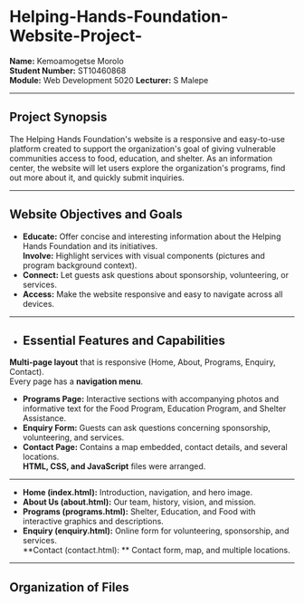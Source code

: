 # Helping-Hands-Foundation-Website-Project-

**Name:** Kemoamogetse Morolo  
**Student Number:** ST10460868  
**Module:** Web Development 5020 
**Lecturer:** S Malepe

---

## Project Synopsis  
 The Helping Hands Foundation's website is a responsive and easy-to-use platform created to support the organization's goal of giving vulnerable communities access to food, education, and shelter.  As an information center, the website will let users explore the organization's programs, find out more about it, and quickly submit inquiries.

---

 ## Website Objectives and Goals  
 - **Educate:** Offer concise and interesting information about the Helping Hands Foundation and its initiatives.  
 **Involve:** Highlight services with visual components (pictures and program background context).  
 - **Connect:** Let guests ask questions about sponsorship, volunteering, or services.  
 - **Access:** Make the website responsive and easy to navigate across all devices.

--- 

 - ## Essential Features and Capabilities  
 **Multi-page layout** that is responsive (Home, About, Programs, Enquiry, Contact).  
 Every page has a **navigation menu**.  
 - **Programs Page:** Interactive sections with accompanying photos and informative text for the Food Program, Education Program, and Shelter Assistance.  
 - **Enquiry Form:** Guests can ask questions concerning sponsorship, volunteering, and services.  
 - **Contact Page:** Contains a map embedded, contact details, and several locations.  
 **HTML, CSS, and JavaScript** files were arranged.  

 ---
 
 - **Home (index.html):** Introduction, navigation, and hero image.  
 - **About Us (about.html):** Our team, history, vision, and mission.  
 - **Programs (programs.html):** Shelter, Education, and Food with interactive graphics and descriptions.  
 - **Enquiry (enquiry.html):** Online form for volunteering, sponsorship, and services.  
 **Contact (contact.html): ** Contact form, map, and multiple locations.  

 ---

 ## Organization of Files
